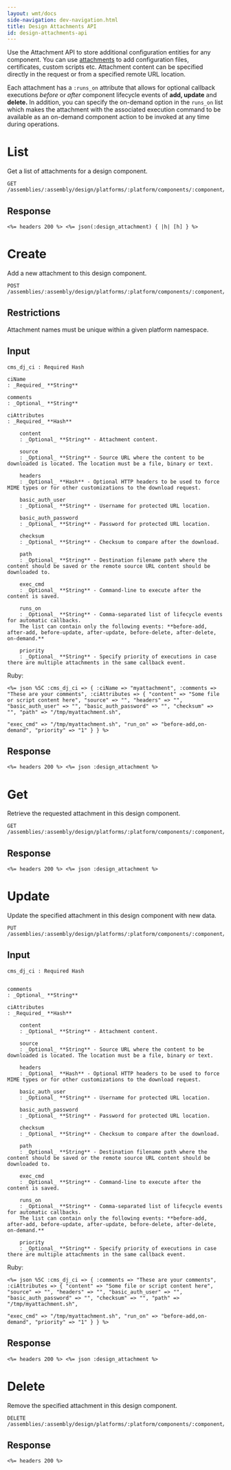 ```yaml
---
layout: wmt/docs
side-navigation: dev-navigation.html
title: Design Attachments API
id: design-attachments-api
---
```


Use the Attachment API to store additional configuration entities for any component. You can use
[attachments](/user/design/attachments.html) to add configuration files, certificates, custom scripts etc. Attachment
content can be specified directly in the request or from a specified remote URL location.

Each attachment has a `:runs_on` attribute that allows for optional callback executions *before* or *after* component lifecycle events of **add, update** and **delete.** In addition, you can specify the on-demand option in the `runs_on` list which makes the attachment with the associated execution command to be available as an on-demand component action to be invoked at any time during operations.

# List

Get a list of attachments for a design component.

```
GET /assemblies/:assembly/design/platforms/:platform/components/:component/attachments
```

## Response

```
<%= headers 200 %> <%= json(:design_attachment) { |h| [h] } %>
```

# Create

Add a new attachment to this design component.

```
POST /assemblies/:assembly/design/platforms/:platform/components/:component/attachments
```

## Restrictions

Attachment names must be unique within a given platform namespace.

## Input

```
cms_dj_ci : Required Hash

ciName
: _Required_ **String**

comments
: _Optional_ **String**

ciAttributes
: _Required_ **Hash**

    content
    : _Optional_ **String** - Attachment content.

    source
    : _Optional_ **String** - Source URL where the content to be downloaded is located. The location must be a file, binary or text.

    headers
    : _Optional_ **Hash** - Optional HTTP headers to be used to force MIME types or for other customizations to the download request.

    basic_auth_user
    : _Optional_ **String** - Username for protected URL location.

    basic_auth_password
    : _Optional_ **String** - Password for protected URL location.

    checksum
    : _Optional_ **String** - Checksum to compare after the download.

    path
    : _Optional_ **String** - Destination filename path where the content should be saved or the remote source URL content should be downloaded to.

    exec_cmd
    : _Optional_ **String** - Command-line to execute after the content is saved.

    runs_on
    : _Optional_ **String** - Comma-separated list of lifecycle events for automatic callbacks.
    The list can contain only the following events: **before-add, after-add, before-update, after-update, before-delete, after-delete, on-demand.**

    priority
    : _Optional_ **String** - Specify priority of executions in case there are multiple attachments in the same callback event.
```


Ruby:

```
<%= json %5C :cms_dj_ci => { :ciName => "myattachment", :comments => "These are your comments", :ciAttributes => { "content" => "Some file or script content here", "source" => "", "headers" => "", "basic_auth_user" => "", "basic_auth_password" => "", "checksum" => "", "path" => "/tmp/myattachment.sh",

"exec_cmd" => "/tmp/myattachment.sh", "run_on" => "before-add,on-demand", "priority" => "1" } } %>
```


## Response

```
<%= headers 200 %> <%= json :design_attachment %>
```

# Get

Retrieve the requested attachment in this design component.

```
GET /assemblies/:assembly/design/platforms/:platform/components/:component/attachments/:attachment
```

## Response

```
<%= headers 200 %> <%= json :design_attachment %>
```

# Update

Update the specified attachment in this design component with new data.

```
PUT /assemblies/:assembly/design/platforms/:platform/components/:component/attachments/:attachment
```

## Input

```
cms_dj_ci : Required Hash


comments
: _Optional_ **String**

ciAttributes
: _Required_ **Hash**

    content
    : _Optional_ **String** - Attachment content.

    source
    : _Optional_ **String** - Source URL where the content to be downloaded is located. The location must be a file, binary or text.

    headers
    : _Optional_ **Hash** - Optional HTTP headers to be used to force MIME types or for other customizations to the download request.

    basic_auth_user
    : _Optional_ **String** - Username for protected URL location.

    basic_auth_password
    : _Optional_ **String** - Password for protected URL location.

    checksum
    : _Optional_ **String** - Checksum to compare after the download.

    path
    : _Optional_ **String** - Destination filename path where the content should be saved or the remote source URL content should be downloaded to.

    exec_cmd
    : _Optional_ **String** - Command-line to execute after the content is saved.

    runs_on
    : _Optional_ **String** - Comma-separated list of lifecycle events for automatic callbacks.
    The list can contain only the following events: **before-add, after-add, before-update, after-update, before-delete, after-delete, on-demand.**

    priority
    : _Optional_ **String** - Specify priority of executions in case there are multiple attachments in the same callback event.
```

Ruby:

```
<%= json %5C :cms_dj_ci => { :comments => "These are your comments", :ciAttributes => { "content" => "Some file or script content here", "source" => "", "headers" => "", "basic_auth_user" => "", "basic_auth_password" => "", "checksum" => "", "path" => "/tmp/myattachment.sh",

"exec_cmd" => "/tmp/myattachment.sh", "run_on" => "before-add,on-demand", "priority" => "1" } } %>
```


## Response

```
<%= headers 200 %> <%= json :design_attachment %>
```

# Delete

Remove the specified attachment in this design component.

```
DELETE /assemblies/:assembly/design/platforms/:platform/components/:component/attachments/:attachment
```

## Response

```
<%= headers 200 %>
```
